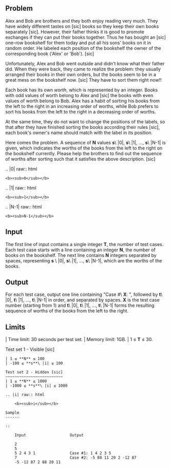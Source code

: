 Problem
-------
Alex and Bob are brothers and they both enjoy reading very much. They have
widely different tastes on [sic] books so they keep their own books separately
[sic]. However, their father thinks it is good to promote exchanges if they can
put their books together. Thus he has bought an [sic] one-row bookshelf for
them today and put all his sons' books on it in random order. He labeled each
position of the bookshelf the owner of the corresponding book ('Alex' or
'Bob'). [sic]

Unfortunately, Alex and Bob went outside and didn't know what their father did.
When they were back, they came to realize the problem: they usually
arranged their books in their own orders, but the books seem to be in a great
mess on the bookshelf now. [sic] They have to sort them right now!!

Each book has its own *worth*, which is represented by an integer. Books with
odd values of worth belong to Alex and [sic] the books with even values of
worth belong to Bob. Alex has a habit of sorting his books from the left to the
right in an increasing order of worths, while Bob prefers to sort his books
from the left to the right in a decreasing order of worths.

At the same time, they do not want to change the positions of the labels, so
that after they have finished sorting the books according their rules [sic],
each book's owner's name should match with the label in its position.

Here comes the problem. A sequence of **N** values **s**\ |0|, **s**\ |1|, ...,
**s**\ |N-1| is given, which indicates the worths of the books from the left to
the right on the bookshelf currently. Please help the brothers to find out the
sequence of worths after sorting such that it satisfies the above description.
[sic]

.. |0| raw:: html

    <b><sub>0</sub></b>

.. |1| raw:: html

    <b><sub>1</sub></b>

.. |N-1| raw:: html

    <b><sub>N-1</sub></b>

Input
-----
The first line of input contains a single integer **T**, the number of test
cases. Each test case starts with a line containing an integer **N**, the
number of books on the bookshelf. The next line contains **N** integers
separated by spaces, representing **s** \ |0|, **s**\ |1|, ..., **s**\ |N-1|,
which are the worths of the books.

Output
------
For each test case, output one line containing "Case #\ **X**: ", followed by
**t**\ |0|, **t**\ |1|, ..., **t**\ |N-1| in order, and separated by spaces.
**X** is the test case number (starting from 1) and **t**\ |0|, **t**\ |1|,
..., **t**\ |N-1| forms the resulting sequence of worths of the books from the
left to the right.

Limits
------
| Time limit: 30 seconds per test set.
| Memory limit: 1GB.
| 1 ≤ **T** ≤ 30.

Test set 1 - Visible [sic]
~~~~~~~~~~~~~~~~~~~~~~~~~~
| 1 ≤ **N** ≤ 100
| -100 ≤ **s**\ |i| ≤ 100

Test set 2 - Hidden [sic]
~~~~~~~~~~~~~~~~~~~~~~~~~
| 1 ≤ **N** ≤ 1000
| -1000 ≤ **s**\ |i| ≤ 1000

.. |i| raw:: html

    <b><sub>i</sub></b>

Sample
------

::

    Input                   Output

    2
    5
    5 2 4 3 1               Case #1: 1 4 2 3 5
    7                       Case #2: -5 88 11 20 2 -12 87
    -5 -12 87 2 88 20 11
